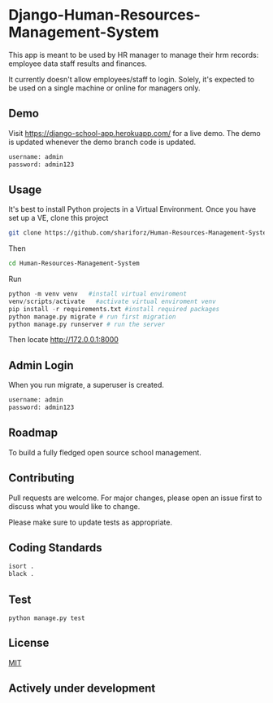 # Django-Human-Resources-Management-System

This app is meant to be used by HR manager to manage their hrm records:
employee data
staff
results and
finances.

It currently doesn't allow employees/staff to login.
Solely, it's expected to be used on a single machine or online for managers only.

## Demo
Visit https://django-school-app.herokuapp.com/ for a live demo. The demo is updated whenever the demo branch code is updated.
```bash
username: admin
password: admin123
```

## Usage
It's best to install Python projects in a Virtual Environment. Once you have set up a VE, clone this project

```bash
git clone https://github.com/shariforz/Human-Resources-Management-System.git
```
Then

```bash
cd Human-Resources-Management-System
```
Run

```python
python -m venv venv   #install virtual enviroment
venv/scripts/activate   #activate virtual enviroment venv
pip install -r requirements.txt #install required packages
python manage.py migrate # run first migration
python manage.py runserver # run the server
```
Then locate http://172.0.0.1:8000

## Admin Login
When you run migrate, a superuser is created.
```bash
username: admin
password: admin123
```

## Roadmap
To build a fully fledged open source school management.

## Contributing
Pull requests are welcome. For major changes, please open an issue first to discuss what you would like to change.

Please make sure to update tests as appropriate.

## Coding Standards
```bash
isort .
black .
```

## Test
```base
python manage.py test
```

## License
[MIT](https://choosealicense.com/licenses/mit/)

## Actively under development

